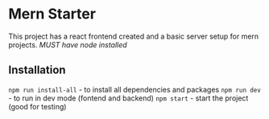 # Mern Starter

This project has a react frontend created and a basic server setup for mern projects.
*MUST have node installed*

## Installation

`npm run install-all` - to install all dependencies and packages
`npm run dev` - to run in dev mode (fontend and backend)
`npm start` - start the project (good for testing)
